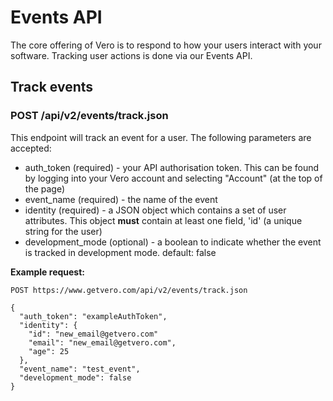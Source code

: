 # Events API

The core offering of Vero is to respond to how your users interact with your software. Tracking user actions is done via our Events API.

## Track events

### POST /api/v2/events/track.json

This endpoint will track an event for a user. The following parameters are accepted:

- auth_token (required) - your API authorisation token. This can be found by logging into your Vero account and selecting "Account" (at the top of the page)
- event_name (required) - the name of the event
- identity (required) - a JSON object which contains a set of user attributes. This object **must** contain at least one field, 'id' (a unique string for the user)
- development_mode (optional) - a boolean to indicate whether the event is tracked in development mode. default: false

**Example request:**

```
POST https://www.getvero.com/api/v2/events/track.json

{
  "auth_token": "exampleAuthToken",
  "identity": {
    "id": "new_email@getvero.com"
    "email": "new_email@getvero.com",
    "age": 25
  },
  "event_name": "test_event",
  "development_mode": false
}
```